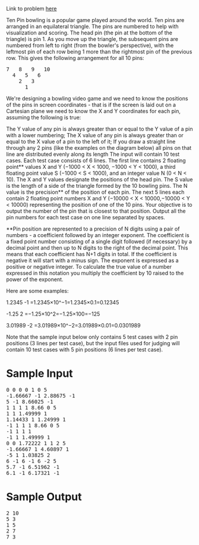 Link to problem [here](https://dmoj.ca/problem/ecoo15r1p3)

Ten Pin bowling is a popular game played around the world. Ten pins are arranged in an equilateral triangle. The pins are numbered to help with visualization and scoring. The head pin (the pin at the bottom of the triangle) is pin 1. As you move up the triangle, the subsequent pins are numbered from left to right (from the bowler's perspective), with the leftmost pin of each row being 1 more than the rightmost pin of the previous row. This gives the following arrangement for all 10 pins:

<pre>
7   8   9   10
  4   5   6
    2   3
      1
</pre>

We're designing a bowling video game and we need to know the positions of the pins in screen coordinates - that is if the screen is laid out on a Cartesian plane we need to know the X and Y coordinates for each pin, assuming the following is true:

The Y value of any pin is always greater than or equal to the Y value of a pin with a lower numbering;
The X value of any pin is always greater than or equal to the X value of a pin to the left of it;
If you draw a straight line through any 2 pins (like the examples on the diagram below) all pins on that line are distributed evenly along its length
The input will contain 10 test cases. Each test case consists of 6 lines. The first line contains 2 floating point** values X and Y (−1000 < X < 1000, −1000 < Y < 1000), a third floating point value S (−1000 < S < 1000), and an integer value N (0 < N < 10). The X and Y values designate the positions of the head pin. The S value is the length of a side of the triangle formed by the 10 bowling pins. The N value is the precision** of the position of each pin. The next 5 lines each contain 2 floating point numbers X and Y (−10000 < X < 10000,−10000 < Y < 10000) representing the position of one of the 10 pins. Your objective is to output the number of the pin that is closest to that position. Output all the pin numbers for each test case on one line separated by spaces.

**Pin position are represented to a precision of N digits using a pair of numbers - a coefficient followed by an integer exponent. The coefficient is a fixed point number consisting of a single digit followed (if necessary) by a decimal point and then up to N digits to the right of the decimal point. This means that each coefficient has N+1 digits in total. If the coefficient is negative it will start with a minus sign. The exponent is expressed as a positive or negative integer. To calculate the true value of a number expressed in this notation you multiply the coefficient by 10 raised to the power of the exponent.

Here are some examples:

1.2345 -1 =1.2345×10^−1=1.2345×0.1=0.12345

-1.25 2 =−1.25×10^2=−1.25×100=−125

3.01989 -2 =3.01989×10^−2=3.01989×0.01=0.0301989

Note that the sample input below only contains 5 test cases with 2 pin positions (3 lines per test case), but the input files used for judging will contain 10 test cases with 5 pin positions (6 lines per test case).

# Sample Input
<pre>
0 0 0 0 1 0 5
-1.66667 -1 2.88675 -1
5 -1 8.66025 -1
1 1 1 1 8.66 0 5
1 1 1.49999 1
1.14433 1 1.24999 1
-1 1 1 1 8.66 0 5
-1 1 1 1
-1 1 1.49999 1
0 0 1.72222 1 1 2 5
-1.66667 1 4.60897 1
-5 1 1.03825 2
6 -1 6 -1 6 -2 5
5.7 -1 6.51962 -1
6.1 -1 6.17321 -1
</pre>
# Sample Output
<pre>
2 10
5 3
1 5
2 7
7 3
</pre>